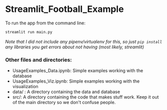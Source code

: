 # Streamlit_Football_Example

To run the app from the command line:

```python
streamlit run main.py
```
_Note that I did not include any pipenv/virtualenv for this, so just ```pip install``` any libraries you get errors about not having (most likely, streamlit)_

### Other files and directories:

- UsageExamples_Data.ipynb: Simple examples working with the database
- UsageExamples_Viz.ipynb: Simple examples working with the visualization
- data/ : A directory containing the data and database
- src/: A directory containing the code that makes stuff work.  Keep it out of the main directory so we don't confuse people.
